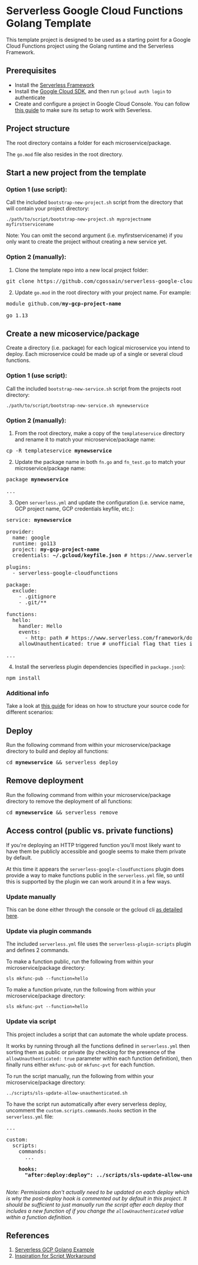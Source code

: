 # Serverless Google Cloud Functions Golang Template

This template project is designed to be used as a starting point for a Google Cloud Functions project using the Golang runtime and the Serverless Framework.

## Prerequisites

- Install the [Serverless Framework](https://www.serverless.com/framework/docs/getting-started/)
- Install the [Google Cloud SDK](https://cloud.google.com/sdk/docs/install), and then run `gcloud auth login` to authenticate
- Create and configure a project in Google Cloud Console. You can follow [this guide](https://www.serverless.com/framework/docs/providers/google/guide/credentials/) to make sure its setup to work with Severless.

## Project structure

The root directory contains a folder for each microservice/package.

The `go.mod` file also resides in the root directory.

## Start a new project from the template

### Option 1 (use script):

Call the included `bootstrap-new-project.sh` script from the directory that will contain your project directory:

```
./path/to/script/bootstrap-new-project.sh myprojectname myfirstservicename
```

Note: You can omit the second argument (i.e. myfirstservicename) if you only want to create the project without creating a new service yet.

### Option 2 (manually):

1. Clone the template repo into a new local project folder:

<pre>
git clone https://github.com/cgossain/serverless-google-cloud-functions-golang-template.git <b>my-gcp-project-name</b>
</pre>

2. Update `go.mod` in the root directory with your project name. For example:

<pre>
module github.com/<b>my-gcp-project-name</b>

go 1.13
</pre>

## Create a new micoservice/package

Create a directory (i.e. package) for each logical microservice you intend to deploy. Each microservice could be made up of a single or several cloud functions.

### Option 1 (use script):

Call the included `bootstrap-new-service.sh` script from the projects root directory:

```
./path/to/script/bootstrap-new-service.sh mynewservice
```

### Option 2 (manually):

1. From the root directory, make a copy of the `templateservice` directory and rename it to match your microservice/package name:

<pre>
cp -R templateservice <b>mynewservice</b>
</pre>

2. Update the package name in both `fn.go` and `fn_test.go` to match your microservice/package name:

<pre>
package <b>mynewservice</b>

...
</pre>

3. Open `serverless.yml` and update the configuration (i.e. service name, GCP project name, GCP credentials keyfile, etc.):

<pre>
service: <b>mynewservice</b>

provider:
  name: google
  runtime: go113
  project: <b>my-gcp-project-name</b>
  credentials: <b>~/.gcloud/keyfile.json</b> # https://www.serverless.com/framework/docs/providers/google/guide/credentials/

plugins:
  - serverless-google-cloudfunctions

package:
  exclude:
    - .gitignore
    - .git/**

functions:
  hello:
    handler: Hello
    events:
      - http: path # https://www.serverless.com/framework/docs/providers/google/events/http#http-events
    allowUnauthenticated: true # unofficial flag that ties into the post-deploy script

...
</pre>

4. Install the serverless plugin dependencies (specified in `package.json`):

<pre>
npm install
</pre>

### Additional info

Take a look at [this guide](https://cloud.google.com/functions/docs/writing#structuring_source_code) for ideas on how to structure your source code for different scenarios:

## Deploy

Run the following command from within your microservice/package directory to build and deploy all functions:

<pre>
cd <b>mynewservice</b> && serverless deploy
</pre>

## Remove deployment

Run the following command from within your microservice/package directory to remove the deployment of all functions:

<pre>
cd <b>mynewservice</b> && serverless remove
</pre>

## Access control (public vs. private functions)

If you're deploying an HTTP triggered function you'll most likely want to have them be publicly accessible and google seems to make them private by default.

At this time it appears the `serverless-google-cloudfunctions` plugin does provide a way to make functions public in the `serverless.yml` file, so until this is supported by the plugin we can work around it in a few ways.

### Update manually

This can be done either through the console or the gcloud cli [as detailed here](https://cloud.google.com/run/docs/authenticating/public).

### Update via plugin commands

The included `serverless.yml` file uses the `serverless-plugin-scripts` plugin and defines 2 commands.

To make a function public, run the following from within your microservice/package directory:

```
sls mkfunc-pub --function=hello
```

To make a function private, run the following from within your microservice/package directory:

```
sls mkfunc-pvt --function=hello
```

### Update via script

This project includes a script that can automate the whole update process.

It works by running through all the functions defined in `serverless.yml` then sorting them as public or private (by checking for the presence of the `allowUnauthenticated: true` parameter within each function definition), then finally runs either `mkfunc-pub` or `mkfunc-pvt` for each function.

To run the script manually, run the following from within your microservice/package directory:

```
../scripts/sls-update-allow-unauthenticated.sh
```

To have the script run automatically after every serverless deploy, uncomment the `custom.scripts.commands.hooks` section in the `serverless.yml` file:

<pre>
...

custom:
  scripts:
    commands:
      ...
    <b>
    hooks:
      "after:deploy:deploy": ../scripts/sls-update-allow-unauthenticated.sh
    </b>
</pre>

_Note: Permissions don't actually need to be updated on each deploy which is why the post-deploy hook is commented out by default in this project. It should be sufficient to just manually run the script after each deploy that includes a new function of if you change the `allowUnauthenticated` value within a function definition._

## References

1. [Serverless GCP Golang Example](https://github.com/serverless/examples/tree/master/google-golang-simple-http-endpoint)
2. [Inspiration for Script Workaround](https://github.com/serverless/serverless-google-cloudfunctions/issues/205#issuecomment-658759740)
